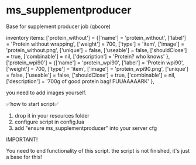 # ms_supplementproducer
Base for supplement producer job (qbcore)


inventory items:
['protein_without'] 	 	 		 = {['name'] = 'protein_without',  	 		 	['label'] = 'Protein without wrapping',  	 	 	['weight'] = 700, 	 	['type'] = 'item',  	['image'] = 'protein_without.png',  	 	['unique'] = false,  	['useable'] = false,  	['shouldClose'] = true,    ['combinable'] = nil,   ['description'] = 'Protein? who knows' },
['protein_wpi90'] 	 	 		 = {['name'] = 'protein_wpi90',  	 		 	['label'] = 'Protein wpi90',  	 	 	['weight'] = 700, 	 	['type'] = 'item',  	['image'] = 'protein_wpi90.png',  	 	['unique'] = false,  	['useable'] = false,  	['shouldClose'] = true,    ['combinable'] = nil,   ['description'] = '700g of good protein bag! FUUAAAAARK' },

you need to add images yourself.

✅how to start script✅
1. drop it in your resources folder
2. configure script in config.lua
3. add "ensure ms_supplementproducer" into your server cfg

IMPORTANT!

You need to end functionality of this script.
the script is not finished, it's just a base for this!
